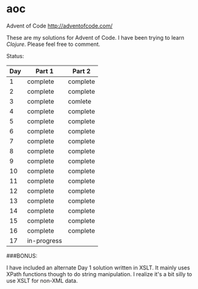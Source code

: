 # aoc
Advent of Code  http://adventofcode.com/


These are my solutions for Advent of Code. I have been trying to learn _Clojure_. Please feel free to comment.


Status:

Day    |  Part 1     | Part 2
------ | ----------- | -----------
1      | complete    | complete
2      | complete    | complete
3      | complete    | comlete
4      | complete    | complete
5      | complete    | complete
6      | complete    | complete
7      | complete    | complete
8      | complete    | complete
9      | complete    | complete
10     | complete    | complete
11     | complete    | complete
12     | complete    | complete
13     | complete    | complete
14     | complete    | complete
15     | complete    | complete
16     | complete    | complete
17     | in-progress |

###BONUS:

I have included an alternate Day 1 solution written in XSLT. It mainly uses XPath functions though to do string manipulation. I realize it's a bit silly to use XSLT for non-XML data.
